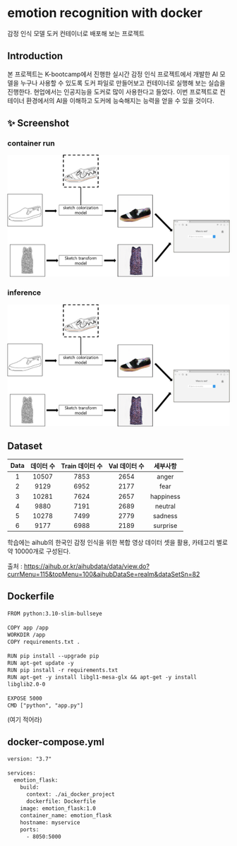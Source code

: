 # emotion recognition with docker
감정 인식 모델 도커 컨테이너로 배포해 보는 프로젝트

## Introduction
본 프로젝트는 K-bootcamp에서 진행한 실시간 감정 인식 프로젝트에서 개발한 AI 모델을 누구나 사용할 수 있도록 도커 파일로 만들어보고 컨테이너로 실행해 보는 실습을 진행한다. 현업에서는 인공지능을 도커로 많이 사용한다고 들었다. 이번 프로젝트로 컨테이너 환경에서의 AI을 이해하고 도커에 능숙해지는 능력을 얻을 수 있을 것이다.

## ✨ Screenshot

### container run
![shot1](https://github.com/SangBeom-Hahn/Sketch2Fashion/blob/main/assests/model.png)

### inference
![shot2](https://github.com/SangBeom-Hahn/Sketch2Fashion/blob/main/assests/model.png)

## Dataset

|Data|데이터 수|Train 데이터 수|Val 데이터 수|세부사항|
|:-:|:-:|:-:|:-:|:-:|
|1|10507|7853|2654|anger|
|2|9129|6952|2177|fear|
|3|10281|7624|2657|happiness|
|4|9880|7191|2689|neutral|
|5|10278|7499|2779|sadness|
|6|9177|6988|2189|surprise|

학습에는 aihub의 한국인 감정 인식을 위한 복합 영상 데이터 셋을 활용, 카테고리 별로 약 10000개로 구성된다.

출처 : https://aihub.or.kr/aihubdata/data/view.do?currMenu=115&topMenu=100&aihubDataSe=realm&dataSetSn=82

## Dockerfile
```
FROM python:3.10-slim-bullseye 

COPY app /app
WORKDIR /app
COPY requirements.txt .

RUN pip install --upgrade pip
RUN apt-get update -y
RUN pip install -r requirements.txt
RUN apt-get -y install libgl1-mesa-glx && apt-get -y install libglib2.0-0

EXPOSE 5000
CMD ["python", "app.py"]
```
(여기 적어라)



## docker-compose.yml
```
version: "3.7"

services:
  emotion_flask:
    build:
      context: ./ai_docker_project
      dockerfile: Dockerfile
    image: emotion_flask:1.0
    container_name: emotion_flask
    hostname: myservice
    ports:
      - 8050:5000
```
